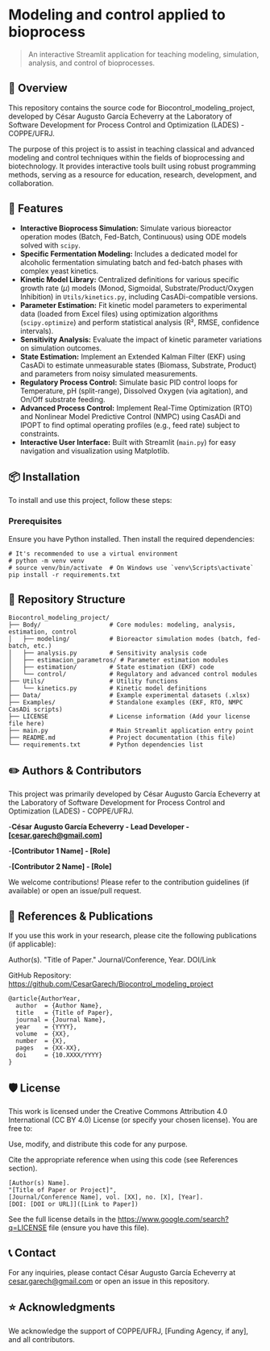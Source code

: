 # Modeling and control applied to bioprocess
> An interactive Streamlit application for teaching modeling, simulation, analysis, and control of bioprocesses.

## 📖 Overview
This repository contains the source code for Biocontrol_modeling_project, developed by César Augusto García Echeverry at the Laboratory of Software Development for Process Control and Optimization (LADES) - COPPE/UFRJ.

The purpose of this project is to assist in teaching classical and advanced modeling and control techniques within the fields of bioprocessing and biotechnology. It provides interactive tools built using robust programming methods, serving as a resource for education, research, development, and collaboration.

## 🚀 Features
- **Interactive Bioprocess Simulation:** Simulate various bioreactor operation modes (Batch, Fed-Batch, Continuous) using ODE models solved with `scipy`.
- **Specific Fermentation Modeling:** Includes a dedicated model for alcoholic fermentation simulating batch and fed-batch phases with complex yeast kinetics.
- **Kinetic Model Library:** Centralized definitions for various specific growth rate ($\mu$) models (Monod, Sigmoidal, Substrate/Product/Oxygen Inhibition) in `Utils/kinetics.py`, including CasADi-compatible versions.
- **Parameter Estimation:** Fit kinetic model parameters to experimental data (loaded from Excel files) using optimization algorithms (`scipy.optimize`) and perform statistical analysis (R², RMSE, confidence intervals).
- **Sensitivity Analysis:** Evaluate the impact of kinetic parameter variations on simulation outcomes.
- **State Estimation:** Implement an Extended Kalman Filter (EKF) using CasADi to estimate unmeasurable states (Biomass, Substrate, Product) and parameters from noisy simulated measurements.
- **Regulatory Process Control:** Simulate basic PID control loops for Temperature, pH (split-range), Dissolved Oxygen (via agitation), and On/Off substrate feeding.
- **Advanced Process Control:** Implement Real-Time Optimization (RTO) and Nonlinear Model Predictive Control (NMPC) using CasADi and IPOPT to find optimal operating profiles (e.g., feed rate) subject to constraints.
- **Interactive User Interface:** Built with Streamlit (`main.py`) for easy navigation and visualization using Matplotlib.

## 📦 Installation
To install and use this project, follow these steps:

### Prerequisites
Ensure you have Python installed. Then install the required dependencies:
```
# It's recommended to use a virtual environment
# python -m venv venv
# source venv/bin/activate  # On Windows use `venv\Scripts\activate`
pip install -r requirements.txt
```

## 📂 Repository Structure

```text
Biocontrol_modeling_project/
├── Body/                   # Core modules: modeling, analysis, estimation, control
│   ├── modeling/           # Bioreactor simulation modes (batch, fed-batch, etc.)
│   ├── analysis.py         # Sensitivity analysis code
│   ├── estimacion_parametros/ # Parameter estimation modules
│   ├── estimation/         # State estimation (EKF) code
│   └── control/            # Regulatory and advanced control modules
├── Utils/                  # Utility functions
│   └── kinetics.py         # Kinetic model definitions
├── Data/                   # Example experimental datasets (.xlsx)
├── Examples/               # Standalone examples (EKF, RTO, NMPC CasADi scripts)
├── LICENSE                 # License information (Add your license file here)
├── main.py                 # Main Streamlit application entry point
├── README.md               # Project documentation (this file)
└── requirements.txt        # Python dependencies list
```

## ✏️ Authors & Contributors

This project was primarily developed by César Augusto García Echeverry at the Laboratory of Software Development for Process Control and Optimization (LADES) - COPPE/UFRJ.

-**César Augusto García Echeverry - Lead Developer - [cesar.garech@gmail.com]**

-**[Contributor 1 Name] - [Role]**

-**[Contributor 2 Name] - [Role]**

We welcome contributions! Please refer to the contribution guidelines (if available) or open an issue/pull request.


## 🔬 References & Publications
If you use this work in your research, please cite the following publications (if applicable):

Author(s). "Title of Paper." Journal/Conference, Year. DOI/Link

GitHub Repository: https://github.com/CesarGarech/Biocontrol_modeling_project

```text
@article{AuthorYear,
  author  = {Author Name},
  title   = {Title of Paper},
  journal = {Journal Name},
  year    = {YYYY},
  volume  = {XX},
  number  = {X},
  pages   = {XX-XX},
  doi     = {10.XXXX/YYYY}
}
```
## 🛡 License
This work is licensed under the Creative Commons Attribution 4.0 International (CC BY 4.0) License (or specify your chosen license).
You are free to:

Use, modify, and distribute this code for any purpose.

Cite the appropriate reference when using this code (see References section).
```text
[Author(s) Name].
"[Title of Paper or Project]",
[Journal/Conference Name], vol. [XX], no. [X], [Year].
[DOI: [DOI or URL]]([Link to Paper])
```
See the full license details in the https://www.google.com/search?q=LICENSE file (ensure you have this file).

## 📞 Contact
For any inquiries, please contact César Augusto García Echeverry at cesar.garech@gmail.com or open an issue in this repository.

## ⭐ Acknowledgments
We acknowledge the support of COPPE/UFRJ, [Funding Agency, if any], and all contributors.
